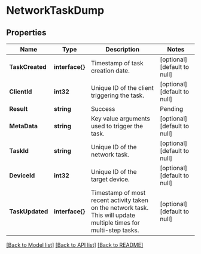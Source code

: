 # NetworkTaskDump

## Properties
Name | Type | Description | Notes
------------ | ------------- | ------------- | -------------
**TaskCreated** | **interface{}** | Timestamp of task creation date. | [optional] [default to null]
**ClientId** | **int32** | Unique ID of the client triggering the task. | [optional] [default to null]
**Result** | **string** | Success|Pending|Failed. Null value also means Pending. | [optional] [default to null]
**MetaData** | **string** | Key value arguments used to trigger the task. | [optional] [default to null]
**TaskId** | **string** | Unique ID of the network task. | [optional] [default to null]
**DeviceId** | **int32** | Unique ID of the target device. | [optional] [default to null]
**TaskUpdated** | **interface{}** | Timestamp of most recent activity taken on the network task. This will update multiple times for multi-step tasks. | [optional] [default to null]

[[Back to Model list]](../README.md#documentation-for-models) [[Back to API list]](../README.md#documentation-for-api-endpoints) [[Back to README]](../README.md)


